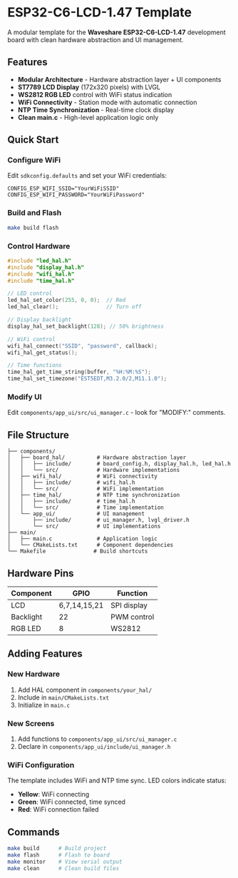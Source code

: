 # ESP32-C6-LCD-1.47 Template

A modular template for the **Waveshare ESP32-C6-LCD-1.47** development board with clean hardware abstraction and UI management.

## Features

- **Modular Architecture** - Hardware abstraction layer + UI components
- **ST7789 LCD Display** (172x320 pixels) with LVGL
- **WS2812 RGB LED** control with WiFi status indication
- **WiFi Connectivity** - Station mode with automatic connection
- **NTP Time Synchronization** - Real-time clock display
- **Clean main.c** - High-level application logic only

## Quick Start

### Configure WiFi
Edit `sdkconfig.defaults` and set your WiFi credentials:
```
CONFIG_ESP_WIFI_SSID="YourWiFiSSID"
CONFIG_ESP_WIFI_PASSWORD="YourWiFiPassword"
```

### Build and Flash
```bash
make build flash
```

### Control Hardware
```c
#include "led_hal.h"
#include "display_hal.h"
#include "wifi_hal.h"
#include "time_hal.h"

// LED control
led_hal_set_color(255, 0, 0);  // Red
led_hal_clear();               // Turn off

// Display backlight
display_hal_set_backlight(128); // 50% brightness

// WiFi control
wifi_hal_connect("SSID", "password", callback);
wifi_hal_get_status();

// Time functions
time_hal_get_time_string(buffer, "%H:%M:%S");
time_hal_set_timezone("EST5EDT,M3.2.0/2,M11.1.0");
```

### Modify UI
Edit `components/app_ui/src/ui_manager.c` - look for "MODIFY:" comments.

## File Structure

```
├── components/
│   ├── board_hal/          # Hardware abstraction layer
│   │   ├── include/        # board_config.h, display_hal.h, led_hal.h
│   │   └── src/            # Hardware implementations
│   ├── wifi_hal/           # WiFi connectivity
│   │   ├── include/        # wifi_hal.h
│   │   └── src/            # WiFi implementation
│   ├── time_hal/           # NTP time synchronization
│   │   ├── include/        # time_hal.h
│   │   └── src/            # Time implementation
│   └── app_ui/             # UI management
│       ├── include/        # ui_manager.h, lvgl_driver.h
│       └── src/            # UI implementations
├── main/
│   ├── main.c              # Application logic
│   └── CMakeLists.txt      # Component dependencies
└── Makefile               # Build shortcuts
```

## Hardware Pins

| Component | GPIO | Function |
|-----------|------|----------|
| LCD | 6,7,14,15,21 | SPI display |
| Backlight | 22 | PWM control |
| RGB LED | 8 | WS2812 |

## Adding Features

### New Hardware
1. Add HAL component in `components/your_hal/`
2. Include in `main/CMakeLists.txt`
3. Initialize in `main.c`

### New Screens
1. Add functions to `components/app_ui/src/ui_manager.c`
2. Declare in `components/app_ui/include/ui_manager.h`

### WiFi Configuration
The template includes WiFi and NTP time sync. LED colors indicate status:
- **Yellow**: WiFi connecting
- **Green**: WiFi connected, time synced
- **Red**: WiFi connection failed

## Commands

```bash
make build      # Build project
make flash      # Flash to board
make monitor    # View serial output
make clean      # Clean build files
```
